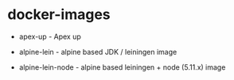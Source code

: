 # docker-images

* apex-up - Apex up

* alpine-lein - alpine based JDK / leiningen image

* alpine-lein-node - alpine based leiningen + node (5.11.x) image
